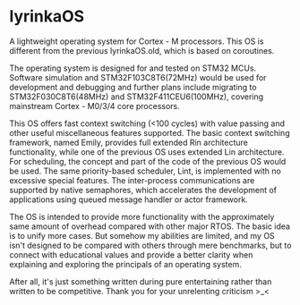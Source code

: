 # lyrinkaOS
 A lightweight operating system for Cortex - M processors. 
 This OS is different from the previous lyrinkaOS.old, which is based on coroutines. 
 
 The operating system is designed for and tested on STM32 MCUs. Software simulation and STM32F103C8T6(72MHz) would be used for development and debugging and further plans include migrating to STM32F030C8T6(48MHz) and STM32F411CEU6(100MHz), covering mainstream Cortex - M0/3/4 core processors. 

 This OS offers fast context switching (<100 cycles) with value passing and other useful miscellaneous features supported. The basic context switching framework, named Emily, provides full extended Rin architecture functionality, while one of the previous OS uses extended Lin architecture. For scheduling, the concept and part of the code of the previous OS would be used. The same priority-based scheduler, Lint, is implemented with no excessive special features. The inter-process communications are supported by native semaphores, which accelerates the development of applications using queued message handler or actor framework. 

 The OS is intended to provide more functionality with the approximately same amount of overhead compared with other major RTOS. The basic idea is to unify more cases. But somehow my abilities are limited, and my OS isn't designed to be compared with others through mere benchmarks, but to connect with educational values and provide a better clarity when explaining and exploring the principals of an operating system. 

 After all, it's just something written during pure entertaining rather than written to be competitive. Thank you for your unrelenting criticism >_< 
